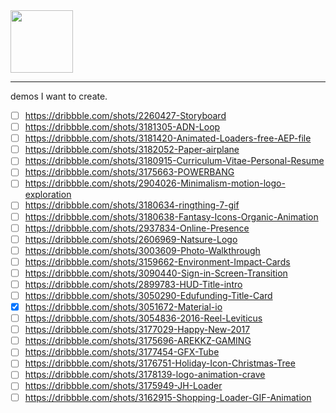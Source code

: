 <image src="./idribbble_logo.png" style="width:100px">
<hr/>
demos I want to create.

- [ ] https://dribbble.com/shots/2260427-Storyboard
- [ ] https://dribbble.com/shots/3181305-ADN-Loop
- [ ] https://dribbble.com/shots/3181420-Animated-Loaders-free-AEP-file
- [ ] https://dribbble.com/shots/3182052-Paper-airplane
- [ ] https://dribbble.com/shots/3180915-Curriculum-Vitae-Personal-Resume
- [ ] https://dribbble.com/shots/3175663-POWERBANG
- [ ] https://dribbble.com/shots/2904026-Minimalism-motion-logo-exploration
- [ ] https://dribbble.com/shots/3180634-ringthing-7-gif
- [ ] https://dribbble.com/shots/3180638-Fantasy-Icons-Organic-Animation
- [ ] https://dribbble.com/shots/2937834-Online-Presence
- [ ] https://dribbble.com/shots/2606969-Natsure-Logo
- [ ] https://dribbble.com/shots/3003609-Photo-Walkthrough
- [ ] https://dribbble.com/shots/3159662-Environment-Impact-Cards
- [ ] https://dribbble.com/shots/3090440-Sign-in-Screen-Transition
- [ ] https://dribbble.com/shots/2899783-HUD-Title-intro
- [ ] https://dribbble.com/shots/3050290-Edufunding-Title-Card
- [x] https://dribbble.com/shots/3051672-Material-io
- [ ] https://dribbble.com/shots/3054836-2016-Reel-Leviticus
- [ ] https://dribbble.com/shots/3177029-Happy-New-2017
- [ ] https://dribbble.com/shots/3175696-AREKKZ-GAMING
- [ ] https://dribbble.com/shots/3177454-GFX-Tube
- [ ] https://dribbble.com/shots/3176751-Holiday-Icon-Christmas-Tree
- [ ] https://dribbble.com/shots/3178139-logo-animation-crave
- [ ] https://dribbble.com/shots/3175949-JH-Loader
- [ ] https://dribbble.com/shots/3162915-Shopping-Loader-GIF-Animation
